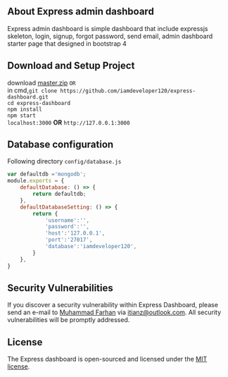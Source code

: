 ## About Express admin dashboard

Express admin dashboard is simple dashboard that include expressjs skeleton, login, signup, forgot password, send email, admin dashboard starter page that designed in bootstrap 4   

## Download and Setup Project  
download [master.zip](https://github.com/iamdeveloper120/express-dashboard/archive/master.zip) `OR`  
in cmd,`git clone https://github.com/iamdeveloper120/express-dashboard.git`    
`cd express-dashboard`  
`npm install`  
`npm start`  
`localhost:3000` **OR** `http://127.0.0.1:3000`  

## Database configuration
Following directory `config/database.js`  
```javascript
var defaultdb ='mongodb';
module.exports = {
    defaultDatabase: () => {
        return defaultdb;
    },
    defaultDatabaseSetting: () => {
        return {
            'username':'',
            'password':'',
            'host':'127.0.0.1',
            'port':'27017',
            'database':'iamdeveloper120',
        }
    },
}
```
## Security Vulnerabilities  
If you discover a security vulnerability within Express Dashboard, please send an e-mail to [Muhammad Farhan](https://www.linkedin.com/in/iamdeveloper120/) via [itianz@outlook.com](mailto:itianz@outlook.com). All security vulnerabilities will be promptly addressed.

## License  
The Express dashboard is open-sourced and licensed under the [MIT license](https://opensource.org/licenses/MIT).
